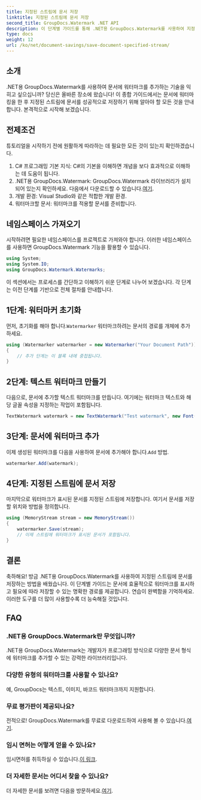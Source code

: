 ```yaml
---
title: 지정된 스트림에 문서 저장
linktitle: 지정된 스트림에 문서 저장
second_title: GroupDocs.Watermark .NET API
description: 이 단계별 가이드를 통해 .NET용 GroupDocs.Watermark를 사용하여 지정된 스트림에 문서를 저장하는 방법을 알아보세요. 모든 수준의 개발자에게 적합합니다.
type: docs
weight: 12
url: /ko/net/document-savings/save-document-specified-stream/
---
```

## 소개
.NET용 GroupDocs.Watermark를 사용하여 문서에 워터마크를 추가하는 기술을 익히고 싶으십니까? 당신은 올바른 장소에 왔습니다! 이 종합 가이드에서는 문서에 워터마킹을 한 후 지정된 스트림에 문서를 성공적으로 저장하기 위해 알아야 할 모든 것을 안내합니다. 본격적으로 시작해 보겠습니다.
## 전제조건
튜토리얼을 시작하기 전에 원활하게 따라하는 데 필요한 모든 것이 있는지 확인하겠습니다.
1. C# 프로그래밍 기본 지식: C#의 기본을 이해하면 개념을 보다 효과적으로 이해하는 데 도움이 됩니다.
2.  .NET용 GroupDocs.Watermark: GroupDocs.Watermark 라이브러리가 설치되어 있는지 확인하세요. 다음에서 다운로드할 수 있습니다.[여기](https://releases.groupdocs.com/Watermark/net/).
3. 개발 환경: Visual Studio와 같은 적합한 개발 환경.
4. 워터마크할 문서: 워터마크를 적용할 문서를 준비합니다.
## 네임스페이스 가져오기
시작하려면 필요한 네임스페이스를 프로젝트로 가져와야 합니다. 이러한 네임스페이스를 사용하면 GroupDocs.Watermark 기능을 활용할 수 있습니다.
```csharp
using System;
using System.IO;
using GroupDocs.Watermark.Watermarks;
```
이 섹션에서는 프로세스를 간단하고 이해하기 쉬운 단계로 나누어 보겠습니다. 각 단계는 이전 단계를 기반으로 전체 절차를 안내합니다.
## 1단계: 워터마커 초기화
 먼저, 초기화를 해야 합니다.`Watermarker` 워터마크하려는 문서의 경로를 개체에 추가하세요.
```csharp
using (Watermarker watermarker = new Watermarker("Your Document Path"))
{
    // 추가 단계는 이 블록 내에 중첩됩니다.
}
```
## 2단계: 텍스트 워터마크 만들기
다음으로, 문서에 추가할 텍스트 워터마크를 만듭니다. 여기에는 워터마크 텍스트와 해당 글꼴 속성을 지정하는 작업이 포함됩니다.
```csharp
TextWatermark watermark = new TextWatermark("Test watermark", new Font("Arial", 12));
```
## 3단계: 문서에 워터마크 추가
 이제 생성된 워터마크를 다음을 사용하여 문서에 추가해야 합니다.`Add` 방법.
```csharp
watermarker.Add(watermark);
```
## 4단계: 지정된 스트림에 문서 저장
마지막으로 워터마크가 표시된 문서를 지정된 스트림에 저장합니다. 여기서 문서를 저장할 위치와 방법을 정의합니다.
```csharp
using (MemoryStream stream = new MemoryStream())
{
    watermarker.Save(stream);
    // 이제 스트림에 워터마크가 표시된 문서가 포함됩니다.
}
```
## 결론
축하해요! 방금 .NET용 GroupDocs.Watermark를 사용하여 지정된 스트림에 문서를 저장하는 방법을 배웠습니다. 이 단계별 가이드는 문서에 효율적으로 워터마크를 표시하고 필요에 따라 저장할 수 있는 명확한 경로를 제공합니다. 연습이 완벽함을 기억하세요. 이러한 도구를 더 많이 사용할수록 더 능숙해질 것입니다.
## FAQ
### .NET용 GroupDocs.Watermark란 무엇입니까?
.NET용 GroupDocs.Watermark는 개발자가 프로그래밍 방식으로 다양한 문서 형식에 워터마크를 추가할 수 있는 강력한 라이브러리입니다.
### 다양한 유형의 워터마크를 사용할 수 있나요?
예, GroupDocs는 텍스트, 이미지, 바코드 워터마크까지 지원합니다.
### 무료 평가판이 제공되나요?
 전적으로! GroupDocs.Watermark를 무료로 다운로드하여 사용해 볼 수 있습니다.[여기](https://releases.groupdocs.com/).
### 임시 면허는 어떻게 얻을 수 있나요?
 임시면허를 취득하실 수 있습니다.[이 링크](https://purchase.groupdocs.com/temporary-license/).
### 더 자세한 문서는 어디서 찾을 수 있나요?
 더 자세한 문서를 보려면 다음을 방문하세요.[여기](https://reference.groupdocs.com/Watermark/net/).